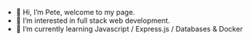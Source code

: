 - 👋 Hi, I’m Pete, welcome to my page.
- 👀 I’m interested in full stack web development.
- 🌱 I’m currently learning Javascript / Express.js / Databases & Docker



<!---
Pilks-pixel/Pilks-pixel is a ✨ special ✨ repository because its `README.md` (this file) appears on your GitHub profile.
You can click the Preview link to take a look at your changes.
--->
